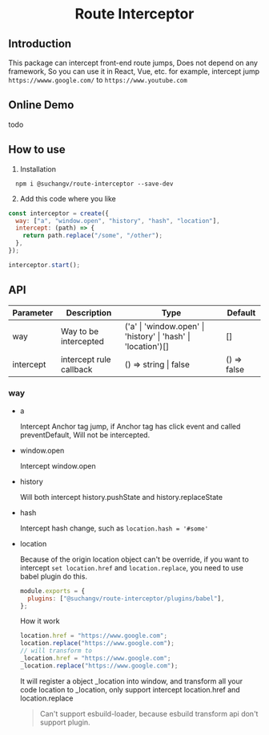 <h1 align="center">Route Interceptor</h1>

## Introduction

This package can intercept front-end route jumps, Does not depend on any framework, So you can use it in React, Vue, etc.
for example, intercept jump `https://wwww.google.com/` to `https://www.youtube.com`

## Online Demo

todo

## How to use

1. Installation

```shell
  npm i @suchangv/route-interceptor --save-dev
```

2. Add this code where you like

```javascript
const interceptor = create({
  way: ["a", "window.open", "history", "hash", "location"],
  intercept: (path) => {
    return path.replace("/some", "/other");
  },
});

interceptor.start();
```

## API

| Parameter | Description             | Type                                                          | Default     |
| --------- | ----------------------- | ------------------------------------------------------------- | ----------- |
| way       | Way to be intercepted   | ('a' \| 'window.open' \| 'history' \| 'hash' \| 'location')[] | []          |
| intercept | intercept rule callback | () => string \| false                                         | () => false |

### way

- a

  Intercept Anchor tag jump, if Anchor tag has click event and called preventDefault, Will not be intercepted.

- window.open

  Intercept window.open

- history

  Will both intercept history.pushState and history.replaceState

- hash

  Intercept hash change, such as `location.hash = '#some'`

- location

  Because of the origin location object can't be override, if you want to intercept `set location.href` and `location.replace`, you need to use babel plugin do this.

  ```javascript
  module.exports = {
    plugins: ["@suchangv/route-interceptor/plugins/babel"],
  };
  ```

  How it work

  ```javascript
  location.href = "https://www.google.com";
  location.replace("https://www.google.com");
  // will transform to
  _location.href = "https://www.google.com";
  _location.replace("https://www.google.com");
  ```

  It will register a object _location into window, and transform all your code location to _location, only support intercept location.href and location.replace

  > Can't support esbuild-loader, because esbuild transform api don't support plugin.
